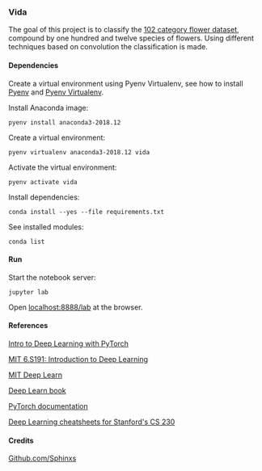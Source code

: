 ### Vida

The goal of this project is to classify the [102 category flower dataset](http://www.robots.ox.ac.uk/~vgg/data/flowers/102/), compound by one hundred and twelve species of flowers. Using different techniques based on convolution the classification is made.

#### Dependencies

Create a virtual environment using Pyenv Virtualenv, see how to install [Pyenv](https://github.com/pyenv/pyenv) and [Pyenv Virtualenv](https://github.com/pyenv/pyenv-virtualenv).

Install Anaconda image:

```shell
pyenv install anaconda3-2018.12
```

Create a virtual environment:

```shell
pyenv virtualenv anaconda3-2018.12 vida
```

Activate the virtual environment:

```shell
pyenv activate vida
```

Install dependencies:

```shell
conda install --yes --file requirements.txt
```

See installed modules:

```shell
conda list
```

#### Run

Start the notebook server:

```shell
jupyter lab
```

Open [localhost:8888/lab](http://localhost:8888/lab) at the browser.

#### References

[Intro to Deep Learning with PyTorch](https://www.udacity.com/course/deep-learning-pytorch--ud188)

[MIT 6.S191: Introduction to Deep Learning](https://www.youtube.com/playlist?list=PLtBw6njQRU-rwp5__7C0oIVt26ZgjG9NI)

[MIT Deep Learn](https://www.youtube.com/playlist?list=PLrAXtmErZgOeiKm4sgNOknGvNjby9efdf)

[Deep Learn book](http://www.deeplearningbook.org/)

[PyTorch documentation](https://pytorch.org/docs/stable/index.html)

[Deep Learning cheatsheets for Stanford's CS 230](https://github.com/afshinea/stanford-cs-230-deep-learning)

#### Credits

[Github.com/Sphinxs](https://github.com/Sphinxs)